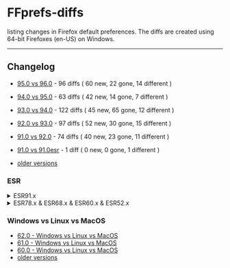 # FFprefs-diffs
listing changes in Firefox default preferences. The diffs are created using 64-bit Firefoxes (en-US) on Windows.

___

## Changelog

* [95.0 vs 96.0](https://github.com/earthlng/FFprefs-diffs/blob/master/diffs/9x/diff-v95.0-vs-v96.0.log.js "95.0 vs 96.0") - 96 diffs ( 60 new, 22 gone, 14 different )

* [94.0 vs 95.0](https://github.com/earthlng/FFprefs-diffs/blob/master/diffs/9x/diff-v94.0-vs-v95.0.log.js "94.0 vs 95.0") - 63 diffs ( 42 new, 14 gone, 7 different )

* [93.0 vs 94.0](https://github.com/earthlng/FFprefs-diffs/blob/master/diffs/9x/diff-v93.0-vs-v94.0.log.js "93.0 vs 94.0") - 122 diffs ( 45 new, 65 gone, 12 different )

* [92.0 vs 93.0](https://github.com/earthlng/FFprefs-diffs/blob/master/diffs/9x/diff-v92.0-vs-v93.0.log.js "92.0 vs 93.0") - 97 diffs ( 52 new, 30 gone, 15 different )

* [91.0 vs 92.0](https://github.com/earthlng/FFprefs-diffs/blob/master/diffs/9x/diff-v91.0-vs-v92.0.log.js "91.0 vs 92.0") - 74 diffs ( 40 new, 23 gone, 11 different )

* [91.0 vs 91.0esr](https://github.com/earthlng/FFprefs-diffs/blob/master/diffs/9x/diff-v91.0-vs-v91.0esr.log.js "91.0 vs 91.0 ESR") - 1 diff ( 0 new, 0 gone, 1 different )

* [older versions](https://github.com/earthlng/FFprefs-diffs/tree/master/diffs)


### ESR

<details><summary>ESR91.x</summary><p>

* 91.4.0esr vs 91.5.0esr - no changes

* [91.3.0esr vs 91.4.0esr](https://github.com/earthlng/FFprefs-diffs/blob/master/diffs/ESR/diff-v91.3.0esr-vs-v91.4.0esr.log.js "91.3.0esr vs 91.4.0esr") - 4 diffs ( 2 new, 1 gone, 1 different )

* [91.2.0esr vs 91.3.0esr](https://github.com/earthlng/FFprefs-diffs/blob/master/diffs/ESR/diff-v91.2.0esr-vs-v91.3.0esr.log.js "91.2.0esr vs 91.3.0esr") - 5 diffs ( 1 new, 0 gone, 4 different )

* 91.1.0esr vs 91.2.0esr - no changes

* [91.0esr vs 91.1.0esr](https://github.com/earthlng/FFprefs-diffs/blob/master/diffs/ESR/diff-v91.0esr-vs-v91.1.0esr.log.js "91.0esr vs 91.1.0esr") - 7 diffs ( 7 new, 0 gone, 0 different )

* [78.15.0esr vs 91.0esr](https://github.com/earthlng/FFprefs-diffs/blob/master/diffs/ESR/diff-v78.15.0esr-vs-v91.0esr.log.js "78.15.0esr vs 91.0esr") - 898 diffs ( 520 new, 251 gone, 127 different )

</p></details>

<details><summary>ESR78.x & ESR68.x & ESR60.x & ESR52.x</summary><p>

* 78.14.0esr vs 78.15.0esr - no changes

* [78.13.0esr vs 78.14.0esr](https://github.com/earthlng/FFprefs-diffs/blob/master/diffs/ESR/diff-v78.13.0esr-vs-v78.14.0esr.log.js "78.13.0esr vs 78.14.0esr") - 1 diff ( 1 new, 0 gone, 0 different )
 
* [78.12.0esr vs 78.13.0esr](https://github.com/earthlng/FFprefs-diffs/blob/master/diffs/ESR/diff-v78.12.0esr-vs-v78.13.0esr.log.js "78.12.0esr vs 78.13.0esr") - 1 diff ( 1 new, 0 gone, 0 different )
 
* 78.11.0esr vs 78.12.0esr - no changes

* 78.10.0esr vs 78.11.0esr - no changes

* [78.9.0esr vs 78.10.0esr](https://github.com/earthlng/FFprefs-diffs/blob/master/diffs/ESR/diff-v78.9.0esr-vs-v78.10.0esr.log.js "78.9.0esr vs 78.10.0esr") - 1 diff ( 1 new, 0 gone, 0 different )

* 78.8.0esr vs 78.9.0esr - no changes

* [78.7.0esr vs 78.8.0esr](https://github.com/earthlng/FFprefs-diffs/blob/master/diffs/ESR/diff-v78.7.0esr-vs-v78.8.0esr.log.js "78.7.0esr vs 78.8.0esr") - 3 diffs ( 1 new, 0 gone, 2 different )

* 78.6.0esr vs 78.7.0esr - no changes

* [78.5.0esr vs 78.6.0esr](https://github.com/earthlng/FFprefs-diffs/blob/master/diffs/ESR/diff-v78.5.0esr-vs-v78.6.0esr.log.js "78.5.0esr vs 78.6.0esr") - 1 diff ( 0 new, 0 gone, 1 different )

* [78.4.0esr vs 78.5.0esr](https://github.com/earthlng/FFprefs-diffs/blob/master/diffs/ESR/diff-v78.4.0esr-vs-v78.5.0esr.log.js "78.4.0esr vs 78.5.0esr") - 1 diff ( 1 new, 0 gone, 0 different )

* 78.3.0esr vs 78.4.0esr - no changes

* 78.2.0esr vs 78.3.0esr - no changes

* [78.1.0esr vs 78.2.0esr](https://github.com/earthlng/FFprefs-diffs/blob/master/diffs/ESR/diff-v78.1.0esr-vs-v78.2.0esr.log.js "78.1.0esr vs 78.2.0esr") - 4 diffs ( 1 new, 0 gone, 3 different )

* [78.0esr vs 78.1.0esr](https://github.com/earthlng/FFprefs-diffs/blob/master/diffs/ESR/diff-v78.0esr-vs-v78.1.0esr.log.js "78.0esr vs 78.1.0esr") - 6 diffs ( 3 new, 2 gone, 1 different )

* [68.12.0esr vs 78.0esr](https://github.com/earthlng/FFprefs-diffs/blob/master/diffs/ESR/diff-v68.12.0esr-vs-v78.0esr.log.js "68.12.0esr vs 78.0esr") - 1093 diffs ( 762 new, 214 gone, 117 different )

**ESR68.x**
 
* 68.11.0esr vs 68.12.0esr - no changes

* 68.10.0esr vs 68.11.0esr - no changes

* 68.9.0esr vs 68.10.0esr - no changes

* 68.8.0esr vs 68.9.0esr - no changes

* [68.7.0esr vs 68.8.0esr](https://github.com/earthlng/FFprefs-diffs/blob/master/diffs/ESR/diff-v68.7.0esr-vs-v68.8.0esr.log.js "68.7.0esr vs 68.8.0esr") - 1 diff ( 0 new, 0 gone, 1 different )

* 68.6.0esr vs 68.7.0esr - no changes

* 68.5.0esr vs 68.6.0esr - no changes

* 68.4.0esr vs 68.5.0esr - no changes

* [68.3.0esr vs 68.4.0esr](https://github.com/earthlng/FFprefs-diffs/blob/master/diffs/ESR/diff-v68.3.0esr-vs-v68.4.0esr.log.js "68.3.0esr vs 68.4.0esr") - 2 diffs ( 1 new, 0 gone, 1 different )

* [68.2.0esr vs 68.3.0esr](https://github.com/earthlng/FFprefs-diffs/blob/master/diffs/ESR/diff-v68.2.0esr-vs-v68.3.0esr.log.js "68.2.0esr vs 68.3.0esr") - 2 diffs ( 0 new, 0 gone, 2 different )

* 68.1.0esr vs 68.2.0esr - no changes

* [68.0esr vs 68.1.0esr](https://github.com/earthlng/FFprefs-diffs/blob/master/diffs/ESR/diff-v68.0esr-vs-v68.1.0esr.log.js "68.0esr vs 68.1.0esr") - 8 diffs ( 7 new, 0 gone, 1 different )

* [60.9.0esr vs 68.0esr](https://github.com/earthlng/FFprefs-diffs/blob/master/diffs/ESR/diff-v60.9.0esr-vs-v68.0esr-full.log.js "60.9.0esr vs 68.0esr") - 1083 diffs ( 675 new, 328 gone, 80 different )

**ESR60.x**

* 60.8.0esr vs 60.9.0esr - no changes

* [60.7.0esr vs 60.8.0esr](https://github.com/earthlng/FFprefs-diffs/blob/master/diffs/ESR/diff-v60.7.0esr-vs-v60.8.0esr.log.js "60.7.0esr vs 60.8.0esr") - 13 diffs ( 1 new, 12 gone, 0 different )

* 60.6.0esr vs 60.7.0esr - no changes

* [60.5.0esr vs 60.6.0esr](https://github.com/earthlng/FFprefs-diffs/blob/master/diffs/ESR/diff-v60.5.0esr-vs-v60.6.0esr.log.js "60.5.0esr vs 60.6.0esr") - 8 diffs ( 1 new, 0 gone, 7 different )

* 60.4.0esr vs 60.5.0esr - no changes

* 60.3.0esr vs 60.4.0esr - no changes

* 60.2.0esr vs 60.3.0esr - no changes

* 60.1.0esr vs 60.2.0esr - no changes

* [60.0esr vs 60.1.0esr](https://github.com/earthlng/FFprefs-diffs/blob/master/diffs/ESR/diff-v60.0esr-vs-v60.1.0esr.log.js "60.0esr vs 60.1.0esr") - 3 diffs ( 0 new, 1 gone, 2 different )

* [52.9.0esr vs 60.0esr](https://github.com/earthlng/FFprefs-diffs/blob/master/diffs/ESR/diff-v52.9.0esr-vs-v60.0esr.log.js "52.9.0esr vs 60.0esr") - 1203 diffs ( 674 new, 322 gone, 207 different )

**ESR52.x**

* 52.8.0esr vs 52.9.0esr - no changes

* 52.7.0esr vs 52.8.0esr - no changes

* [52.6.0esr vs 52.7.0esr](https://github.com/earthlng/FFprefs-diffs/blob/master/diffs/ESR/diff-v52.6.0esr-vs-v52.7.0esr.log.js "52.6.0esr vs 52.7.0esr") - 2 diffs ( 0 new, 1 gone, 1 different )

* [52.5.0esr vs 52.6.0esr](https://github.com/earthlng/FFprefs-diffs/blob/master/diffs/ESR/diff-v52.5.0esr-vs-v52.6.0esr.log.js "52.5.0esr vs 52.6.0esr") - 5 diffs ( 1 new, 1 gone, 3 different )

* 52.4.0esr vs 52.5.0esr - no changes

* 52.3.0esr vs 52.4.0esr - no changes

* [52.2.0esr vs 52.3.0esr](https://github.com/earthlng/FFprefs-diffs/blob/master/diffs/ESR/diff-v52.2.0esr-vs-v52.3.0esr.log.js "52.2.0esr vs 52.3.0esr") - 1 diff ( 0 new, 0 gone, 1 different )

* [52.1.0esr vs 52.2.0esr](https://github.com/earthlng/FFprefs-diffs/blob/master/diffs/ESR/diff-v52.1.0esr-vs-v52.2.0esr.log.js "52.1.0esr vs 52.2.0esr") - 3 diffs ( 3 new, 0 gone, 0 different )
  
* [52.0esr vs 52.1.0esr](https://github.com/earthlng/FFprefs-diffs/blob/master/diffs/ESR/diff-v52.0esr-vs-v52.1.0esr.log.js "52.0esr vs 52.1.0esr") - 2 diffs ( 0 new, 0 gone, 2 different )

</p></details>

### Windows vs Linux vs MacOS

* [62.0 - Windows vs Linux vs MacOS](https://earthlng.github.io/FFprefs-diffs/Firefox-v62.0.html)
* [61.0 - Windows vs Linux vs MacOS](https://earthlng.github.io/FFprefs-diffs/Firefox-v61.0.html)
* [60.0 - Windows vs Linux vs MacOS](https://earthlng.github.io/FFprefs-diffs/Firefox-v60.0.html)
* [older versions](https://earthlng.github.io/FFprefs-diffs/index.html)

